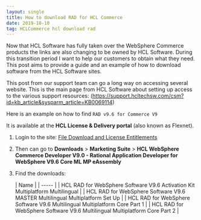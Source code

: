 ```yaml
---
layout: single
title: How to download RAD for HCL Commerce
date: 2019-10-10
tag: HCLCommerce hcl download rad
---
```

Now that HCL Software has fully taken over the WebSphere Commerce products the links are also changing to be owned by HCL Software. During this transition period I want to help our customers to obtain what they need. This post aims to provide a guide and an example of how to download software from the HCL Software sites.

This post from our support team can go a long way on accessing several website. This is the main page from HCL Software about setting up access to the various support resources: (https://support.hcltechsw.com/csm?id=kb_article&sysparm_article=KB0069114)

Here is an example on how to find `RAD v9.6 for Commerce V9`

It is available at the **HCL License & Delivery portal**  (also known as Flexnet).

1. Login to the site: [File Download and License Entitlements](https://hclsoftware.flexnetoperations.com/flexnet/operationsportal/logon.do?logoff=true)
2. Then can go to **Downloads** > **Marketing Suite** > **HCL WebSphere Commerce Developer V9.0 - Rational Application Developer for WebSphere V9.6 Core ML MP eAssembly**
3. Find the downloads:

   |  Name |
| ----- |
| HCL RAD for WebSphere Software V9.6 Activation Kit Multiplatform Multilingual |
| HCL RAD for WebSphere Software V9.6 MASTER Multilingual Multiplatform Set Up |
| HCL RAD for WebSphere Software V9.6 Multilingual Multiplatform Core Part 1 |
| HCL RAD for WebSphere Software V9.6 Multilingual Multiplatform Core Part 2 |
